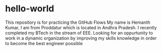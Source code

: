 # hello-world
This repository is for practicing the GitHub Flows
My name is Hemanth Kumar, I am from Proddatur which is located in Andhra Pradesh. I recently completed my BTech in the stream of EEE. Looking for an oppurtunity to work in a dynamic organization by improving my skills knowledge in order to become the best engineer possible 
